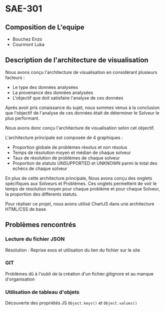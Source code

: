# SAE-301

## Composition de L'equipe

- Bouchez Enzo
- Courmont Luka

## Description de l'architecture de visualisation

Nous avons conçu l'architecture de visualisation en considérant plusieurs facteurs : 
- Le type des données analysées 
- La provenance des données analysées 
- L'objectif que doit satisfaire l'analyse de ces données

Aprés avoir pris conaissance du sujet, nous sommes venus à la conclusion que l'objectif de l'analyse de ces données était de déterminer le Solveur le plus performant. 

Nous avons donc conçu l'architecture de visualisation selon cet objectif.

L'architecture principale est composée de 4 graphiques :
- Proportion globale de problèmes résolus et non résolus
- Temps de résolution moyen et médian de chaque solveur
- Taux de résolution de problèmes de chaque solveur
- Proportion de statuts UNSUPPORTED et UNKNOWN parmi le total des echécs de chaque solveur

En plus de cette architecture principale, Nous avons conçu des onglets spécifiques aux Solveurs et Problèmes. Ces onglets permettent de voir le temps de résolution moyen pour chaque problème et pour chaque Solveur, la proportion des differents statuts.


Pour réaliser ce projet, nous avons utilisé ChartJS dans une architecture HTML/CSS de base.

## Problèmes rencontrés

### Lecture du fichier JSON 
  Résolution : Reprise exos et utilisation du lien du fichier sur le site

### GIT
  Problèmes dû à l'oubli de la création d'un fichier.gitignore et au manque d'organisation

### Utilisation de tableau d'objets
  Découverte des propriétés JS `Object.keys()` et `Object.values()`
  
 
